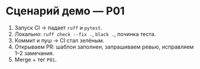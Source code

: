 # Сценарий демо — P01

1) Запуск CI → падает `ruff` и `pytest`.
2) Локально: `ruff check --fix .`, `black .`, починка теста.
3) Коммит и пуш → CI стал зелёным.
4) Открываем PR: шаблон заполнен, запрашиваем ревью, исправляем 1–2 замечания.
5) Merge + тег `P01`.
